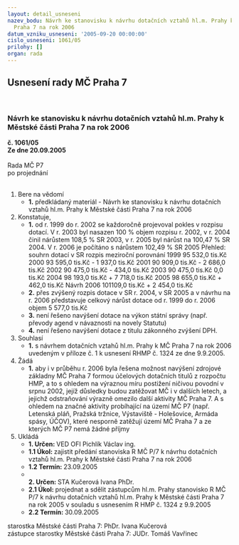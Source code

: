 ```yaml
---
layout: detail_usneseni
nazev_bodu: Návrh ke stanovisku k návrhu dotačních vztahů hl.m. Prahy k Městské části
  Praha 7 na rok 2006
datum_vzniku_usneseni: '2005-09-20 00:00:00'
cislo_usneseni: 1061/05
prilohy: []
organ: rada
---
```

<div id="ucUsn_pList" class="usn">
	<span><h2>Usnesení rady MČ Praha 7 </h2>
<br></span><div class="standBody">
<span><h3>Návrh ke stanovisku k návrhu dotačních vztahů hl.m. Prahy k Městské části Praha 7 na rok 2006</h3></span><div class="center">
		<strong>č. 1061/05</strong><br>
	</div>
<div class="center">
		<strong>Ze dne 20.09.2005</strong><br><br>
	</div>Rada MČ P7<br> po projednání<br><br><ol>
<li>Bere na vědomí<ul><li>
<strong>1.</strong> předkládaný materiál - Návrh ke stanovisku k návrhu dotačních vztahů hl.m. Prahy k Městské části Praha 7 na rok 2006</li></ul>
</li>
<li>Konstatuje,<ul>
<li>
<strong>1.</strong> od r. 1999 do r. 2002 se každoročně projevoval pokles v rozpisu dotací. V r. 2003 byl nasazen 100 % objem rozpisu r. 2002, v r. 2004 činil  nárůstem 108,5 % SR 2003, v r. 2005 byl  nárůst na 100,47 % SR 2004. V r. 2006 je počítáno s nárůstem 102,49 % SR 2005  Přehled:  souhrn dotací v SR	            rozpis	                     meziroční porovnání 1999	                              95 532,0 tis.Kč	 2000	                              93 595,0 tis.Kč	                - 1 937,0 tis.Kč 2001	                              90 909,0 tis.Kč	                - 2 686,0 tis.Kč 2002	                              90 475,0 tis.Kč	                -     434,0 tis.Kč 2003	                              90 475,0 tis.Kč	                          0,0 tis.Kč 2004	                              98 193,0 tis.Kč	                + 7 718,0 tis.Kč 2005	                              98 655,0 tis.Kč	                +    462,0 tis.Kč Návrh 2006	                 101109,0 tis.Kč                     + 2 454,0 tis.Kč</li>
<li>
<strong>2.</strong> přes zvýšený rozpis dotace v SR r. 2004, v SR 2005 a  v návrhu na r. 2006  představuje celkový nárůst dotace od r. 1999 do r. 2006   objem 5 577,0 tis.Kč</li>
<li>
<strong>3.</strong> není řešeno navýšení dotace na výkon státní správy (např. převody agend v návaznosti na novely Statutu)</li>
<li>
<strong>4.</strong> není řešeno navýšení dotace z titulu zákonného zvýšení DPH.</li>
</ul>
</li>
<li>Souhlasí<ul><li>
<strong>1.</strong> s návrhem dotačních vztahů hl.m. Prahy k MČ Praha 7 na rok 2006 uvedeným v příloze č. 1 k usnesení RHMP č. 1324 ze dne 9.9.2005. </li></ul>
</li>
<li>Žádá<ul><li>
<strong>1.</strong> aby i v průběhu r. 2006 byla řešena možnost navýšení zdrojové základny MČ Praha 7 formou účelových dotačních titulů z rozpočtu HMP, a to s ohledem na výraznou míru postižení ničivou povodní v srpnu 2002, jejíž důsledky budou zatěžovat MČ i v dalších letech, a jejichž odstraňování výrazně omezilo další aktivity MČ Praha 7. A s ohledem na značné aktivity probíhající na území MČ P7 (např. Letenská pláň, Pražská tržnice, Výstaviště - Holešovice, Armáda spásy, ÚČOV), které nesporně zatěžují území MČ Praha 7 a ze kterých MČ P7 nemá žádné příjmy </li></ul>
</li>
<li>Ukládá<ul>
<li>
<strong>1. Určen: </strong>VED OFI Pichlík Václav ing.</li>
<li>
<strong>1.1 Úkol: </strong>zajistit předání stanoviska R MČ P/7 k návrhu dotačních vztahů hl.m. Prahy k Městské části Praha 7 na rok 2006</li>
<li>
<strong>1.2 Termín: </strong>23.09.2005</li>
<li>
<strong><br>2. Určen: </strong>STA Kučerová Ivana PhDr.</li>
<li>
<strong>2.1 Úkol: </strong>projednat  a sdělit zástupcům hl.m. Prahy stanovisko R MČ P/7 k návrhu dotačních vztahů hl.m. Prahy k Městské části Praha 7 na rok 2005 v souladu s usnesením R HMP č. 1324 z 9.9.2005 </li>
<li>
<strong>2.2 Termín: </strong>30.09.2005</li>
</ul>
</li>
</ol>starostka Městské části Praha 7: PhDr. Ivana Kučerová<br>zástupce starostky Městské části Praha 7: JUDr. Tomáš Vavřinec 
</div>
</div>